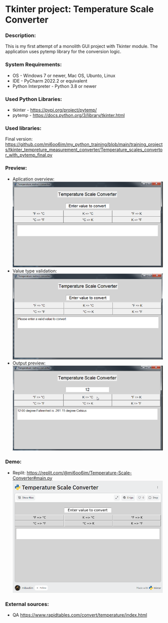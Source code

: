 # Tkinter project: Temperature Scale Converter


### Description:
This is my first attempt of a monolith GUI project with Tkinter module. The application uses pytemp library for the conversion logic.


### System Requirements:
* OS - Windows 7 or newer, Mac OS, Ubunto, Linux
* IDE - PyCharm 2022.2 or equivalent
* Python Interpreter - Python 3.8 or newer

### Used Python Libraries:
* tkinter - https://pypi.org/project/pytemp/
* pytemp - https://docs.python.org/3/library/tkinter.html


### Used libraries:
Final version: https://github.com/mi6oo6im/my_python_training/blob/main/training_projects/tkinter_tempreture_measurement_converter/Temperature_scales_convertor_with_pytemp_final.py


### Preview:
* Aplication overview:  <br>
![Alt text](Temperature_scales_convertor.png)
* Value type validation:  <br>
![Alt text](Temperature_scales_convertor_validation_err.png)
* Output preview:  <br>
![Alt text](Temperature_scales_convertor_output.png)


### Demo:
* Replit: https://replit.com/@mi6oo6im/Temperature-Scale-Converter#main.py  <br>
![Alt text](Temperature_scales_convertor_replit.png)

### External sources:
* QA https://www.rapidtables.com/convert/temperature/index.html
